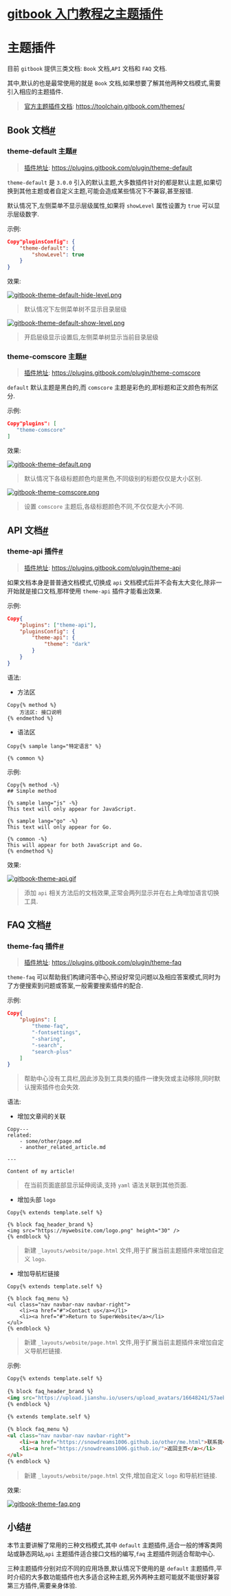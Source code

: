 # [gitbook 入门教程之主题插件](https://www.cnblogs.com/snowdreams1006/p/10680684.html)

# 主题插件

目前 `gitbook` 提供三类文档: `Book` 文档,`API` 文档和 `FAQ` 文档.

其中,默认的也是最常使用的就是 `Book` 文档,如果想要了解其他两种文档模式,需要引入相应的主题插件.

> [官方主题插件文档](https://toolchain.gitbook.com/themes/): https://toolchain.gitbook.com/themes/

## Book 文档[#](https://www.cnblogs.com/snowdreams1006/p/10680684.html#3664732718)

### theme-default 主题[#](https://www.cnblogs.com/snowdreams1006/p/10680684.html#428894515)

> [插件地址](https://plugins.gitbook.com/plugin/theme-default): https://plugins.gitbook.com/plugin/theme-default

`theme-default` 是 `3.0.0` 引入的默认主题,大多数插件针对的都是默认主题,如果切换到其他主题或者自定义主题,可能会造成某些情况下不兼容,甚至报错.

默认情况下,左侧菜单不显示层级属性,如果将 `showLevel` 属性设置为 `true` 可以显示层级数字.

示例:

```json
Copy"pluginsConfig": {
    "theme-default": {
        "showLevel": true
    }
}
```

效果:

[![gitbook-theme-default-hide-level.png](https://upload-images.jianshu.io/upload_images/16648241-a7fca84ae8a5db1a.png?imageMogr2/auto-orient/strip%7CimageView2/2/w/1240)](https://upload-images.jianshu.io/upload_images/16648241-a7fca84ae8a5db1a.png?imageMogr2/auto-orient/strip|imageView2/2/w/1240)

> 默认情况下左侧菜单树不显示目录层级

[![gitbook-theme-default-show-level.png](https://upload-images.jianshu.io/upload_images/16648241-30d14390d4f64e53.png?imageMogr2/auto-orient/strip%7CimageView2/2/w/1240)](https://upload-images.jianshu.io/upload_images/16648241-30d14390d4f64e53.png?imageMogr2/auto-orient/strip|imageView2/2/w/1240)

> 开启层级显示设置后,左侧菜单树显示当前目录层级

### theme-comscore 主题[#](https://www.cnblogs.com/snowdreams1006/p/10680684.html#435378776)

> [插件地址](https://plugins.gitbook.com/plugin/theme-comscore): https://plugins.gitbook.com/plugin/theme-comscore

`default` 默认主题是黑白的,而 `comscore` 主题是彩色的,即标题和正文颜色有所区分.

示例:

```json
Copy"plugins": [
   "theme-comscore"
]
```

效果:

[![gitbook-theme-default.png](https://upload-images.jianshu.io/upload_images/16648241-1f2ba28d17c1ddf1.png?imageMogr2/auto-orient/strip%7CimageView2/2/w/1240)](https://upload-images.jianshu.io/upload_images/16648241-1f2ba28d17c1ddf1.png?imageMogr2/auto-orient/strip|imageView2/2/w/1240)

> 默认情况下各级标题颜色均是黑色,不同级别的标题仅仅是大小区别.

[![gitbook-theme-comscore.png](https://upload-images.jianshu.io/upload_images/16648241-cc65b7c495d868fb.png?imageMogr2/auto-orient/strip%7CimageView2/2/w/1240)](https://upload-images.jianshu.io/upload_images/16648241-cc65b7c495d868fb.png?imageMogr2/auto-orient/strip|imageView2/2/w/1240)

> 设置 `comscore` 主题后,各级标题颜色不同,不仅仅是大小不同.

## API 文档[#](https://www.cnblogs.com/snowdreams1006/p/10680684.html#880742467)

### theme-api 插件[#](https://www.cnblogs.com/snowdreams1006/p/10680684.html#439886179)

> [插件地址](https://plugins.gitbook.com/plugin/theme-api): https://plugins.gitbook.com/plugin/theme-api

如果文档本身是普普通文档模式,切换成 `api` 文档模式后并不会有太大变化,除非一开始就是接口文档,那样使用 `theme-api` 插件才能看出效果.

示例:

```json
Copy{
    "plugins": ["theme-api"],
    "pluginsConfig": {
        "theme-api": {
            "theme": "dark"
        }
    }
}
```

语法:

- 方法区

```
Copy{% method %}
    方法区: 接口说明
{% endmethod %}
```

- 语法区

```
Copy{% sample lang="特定语言" %}

{% common %}
```

示例:

```
Copy{% method -%}
## Simple method

{% sample lang="js" -%}
This text will only appear for JavaScript.

{% sample lang="go" -%}
This text will only appear for Go.

{% common -%}
This will appear for both JavaScript and Go.
{% endmethod %}
```

效果:

[![gitbook-theme-api.gif](https://upload-images.jianshu.io/upload_images/16648241-4a924e672340c1ad.gif?imageMogr2/auto-orient/strip)](https://upload-images.jianshu.io/upload_images/16648241-4a924e672340c1ad.gif?imageMogr2/auto-orient/strip)

> 添加 `api` 相关方法后的文档效果,正常会两列显示并在右上角增加语言切换工具.

## FAQ 文档[#](https://www.cnblogs.com/snowdreams1006/p/10680684.html#2511438733)

### theme-faq 插件[#](https://www.cnblogs.com/snowdreams1006/p/10680684.html#1905644023)

> [插件地址](https://plugins.gitbook.com/plugin/theme-faq): https://plugins.gitbook.com/plugin/theme-faq

`theme-faq` 可以帮助我们构建问答中心,预设好常见问题以及相应答案模式,同时为了方便搜索到问题或答案,一般需要搜索插件的配合.

示例:

```json
Copy{
    "plugins": [
        "theme-faq",
        "-fontsettings",
        "-sharing",
        "-search", 
        "search-plus"
    ]
}
```

> 帮助中心没有工具栏,因此涉及到工具类的插件一律失效或主动移除,同时默认搜索插件也会失效.

语法:

- 增加文章间的关联

```
Copy---
related:
    - some/other/page.md
    - another_related_article.md
 
---
 
Content of my article!
```

> 在当前页面底部显示延伸阅读,支持 `yaml` 语法关联到其他页面.

- 增加头部 `logo`

```
Copy{% extends template.self %}
 
{% block faq_header_brand %}
<img src="https://mywebsite.com/logo.png" height="30" />
{% endblock %}
```

> 新建 `_layouts/website/page.html` 文件,用于扩展当前主题插件来增加自定义 `logo`.

- 增加导航栏链接

```
Copy{% extends template.self %}
 
{% block faq_menu %}
<ul class="nav navbar-nav navbar-right">
    <li><a href="#">Contact us</a></li>
    <li><a href="#">Return to SuperWebsite</a></li>
</ul>
{% endblock %}
```

> 新建 `_layouts/website/page.html` 文件,用于扩展当前主题插件来增加自定义导航栏链接.

示例:

```html
Copy{% extends template.self %}
 
{% block faq_header_brand %}
<img src="https://upload.jianshu.io/users/upload_avatars/16648241/57aebe62-b5b5-491a-a9fd-f994d5be7dda.jpg?imageMogr2/auto-orient/strip|imageView2/1/w/240/h/240" />
{% endblock %}

{% extends template.self %}
 
{% block faq_menu %}
<ul class="nav navbar-nav navbar-right">
    <li><a href="https://snowdreams1006.github.io/other/me.html">联系我</a></li>
    <li><a href="https://snowdreams1006.github.io/">返回主页</a></li>
</ul>
{% endblock %}
```

> 新建 `_layouts/website/page.html` 文件,增加自定义 `logo` 和导航栏链接.

效果:

[![gitbook-theme-faq.png](https://upload-images.jianshu.io/upload_images/16648241-6887537545de05ca.png?imageMogr2/auto-orient/strip%7CimageView2/2/w/1240)](https://upload-images.jianshu.io/upload_images/16648241-6887537545de05ca.png?imageMogr2/auto-orient/strip|imageView2/2/w/1240)

## 小结[#](https://www.cnblogs.com/snowdreams1006/p/10680684.html#3368111699)

本节主要讲解了常用的三种文档模式,其中 `default` 主题插件,适合一般的博客类网站或静态网站,`api` 主题插件适合接口文档的编写,`faq` 主题插件则适合帮助中心.

三种主题插件分别对应不同的应用场景,默认情况下使用的是 `default` 主题插件,平时介绍的大多数功能插件也大多适合这种主题,另外两种主题可能就不能很好兼容第三方插件,需要亲身体验.
